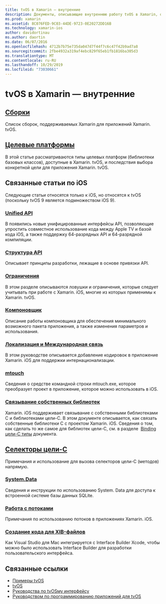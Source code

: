 ```yaml
---
title: tvOS в Xamarin — внутренние
description: Документы, описывающие внутреннюю работу tvOS в Xamarin, основанную на Xamarin. iOS. Содержимое ссылки описывает сборки, целевые платформы и связанные понятия iOS.
ms.prod: xamarin
ms.assetid: 8C076FED-9C03-44DE-9723-0E20272DD16B
ms.technology: xamarin-ios
author: davidortinau
ms.author: daortin
ms.date: 06/07/2016
ms.openlocfilehash: 4712b7b75e735da047d7f44f7c6c47f42b9ad7a8
ms.sourcegitcommit: 2fbe4932a319af4ebc829f65eb1fb1816ba305d3
ms.translationtype: MT
ms.contentlocale: ru-RU
ms.lasthandoff: 10/29/2019
ms.locfileid: "73030661"
---
```

# <a name="tvos-in-xamarin-internals"></a>tvOS в Xamarin — внутренние 

## <a name="assembliesiostvosinternalsassembliesmd"></a>[Сборки](~/ios/tvos/internals/assemblies.md)

Список сборок, поддерживаемых Xamarin для приложений Xamarin. tvOS.

## <a name="target-frameworksiostvosinternalsframeworksmd"></a>[Целевые платформы](~/ios/tvos/internals/frameworks.md)

В этой статье рассматриваются типы целевых платформ (библиотеки базовых классов), доступные в Xamarin. tvOS, и последствия выбора конкретной цели для приложения Xamarin. tvOS.

## <a name="related-ios-articles"></a>Связанные статьи по iOS

Следующие статьи относятся только к iOS, но относятся к tvOS (поскольку tvOS 9 является подмножеством iOS 9).

### <a name="unified-apicross-platformmaciosunifiedindexmd"></a>[Unified API](~/cross-platform/macios/unified/index.md)

В появились новые унифицированные интерфейсы API, позволяющие упростить совместное использование кода между Apple TV и базой кода iOS, а также поддержку 64-разрядных API и 64-разрядной компиляции.  

### <a name="api-designiosinternalsapi-designindexmd"></a>[Структура API](~/ios/internals/api-design/index.md)

Описывает принципы разработки, лежащие в основе привязки API.

### <a name="limitationsiosinternalslimitationsmd"></a>[Ограничения](~/ios/internals/limitations.md)

В этом разделе описываются ловушки и ограничения, которые следует учитывать при работе с Xamarin. iOS, многие из которых применимы к Xamarin. tvOS.

### <a name="linkeriosdeploy-testlinkermd"></a>[Компоновщик](~/ios/deploy-test/linker.md)

Описание работы компоновщика для обеспечения минимального возможного пакета приложения, а также изменения параметров и использования.

### <a name="localization-and-internationalizationiosapp-fundamentalslocalizationindexmd"></a>[Локализация и Международная связь](~/ios/app-fundamentals/localization/index.md)

В этом руководстве описывается добавление кодировок в приложение Xamarin. iOS для поддержки интернационализации.

### <a name="mtouchiosdeploy-testmtouchmd"></a>[mtouch](~/ios/deploy-test/mtouch.md)

Сведения о средстве командной строки mtouch.exe, которое преобразует проект в приложение, которое можно использовать в iOS.

### <a name="linking-native-librariesiosplatformnative-interopmd"></a>[Связывание собственных библиотек](~/ios/platform/native-interop.md)

Xamarin. iOS поддерживает связывание с собственными библиотеками C и библиотеками цели-C. В этом документе описывается, как связать собственные библиотеки C с проектом Xamarin. iOS. Сведения о том, как сделать то же самое для библиотек цели-C, см. в разделе&nbsp; [Binding цели-C типы](~/ios/platform/binding-objective-c/index.md)&nbsp;документа.

## <a name="objective-c-selectorsiosinternalsobjective-c-selectorsmd"></a>[Селекторы цели-C](~/ios/internals/objective-c-selectors.md)

Примечания и использование для вызова селекторов цели-C (методов) напрямую.

### <a name="systemdataiosdata-cloudsystemdatamd"></a>[System.Data](~/ios/data-cloud/system.data.md)

Сведения и инструкции по использованию System. Data для доступа к встроенной системе базы данных SQLite.

### <a name="threadingiosapp-fundamentalsthreadingmd"></a>[Работа с потоками](~/ios/app-fundamentals/threading.md)

Примечания по использованию потоков в приложениях Xamarin. iOS.

### <a name="xib-code-generationiosinternalsxib-code-generationmd"></a>[Создание кода для XIB-файлов](~/ios/internals/xib-code-generation.md)

Как Visual Studio для Mac интегрируется с Interface Builder Xcode, чтобы можно было использовать Interface Builder для разработки пользовательского интерфейса.

## <a name="related-links"></a>Связанные ссылки

- [Примеры tvOS](https://docs.microsoft.com/samples/browse/?products=xamarin&term=Xamarin.iOS+tvOS)
- [tvOS](https://developer.apple.com/tvos/)
- [Руководства по tvOSму интерфейсу](https://developer.apple.com/tvos/human-interface-guidelines/)
- [Руководством по программированию приложений для tvOS](https://developer.apple.com/library/prerelease/tvos/documentation/General/Conceptual/AppleTV_PG/)
